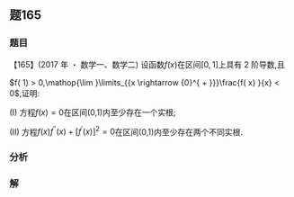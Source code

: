 ## 题165
### 题目
【165】(2017 年 ・ 数学一、数学二) 设函数$f( x)$在区间$\lbrack  {0,1}\rbrack$上具有 2 阶导数,且

$f( 1)  > 0,\mathop{\lim }\limits_{{x \rightarrow  {0}^{ + }}}\frac{f( x) }{x} < 0$,证明:

(I) 方程$f( x)  = 0$在区间(0,1)内至少存在一个实根;

(II) 方程$f( x) {f}^{\prime \prime }( x)  + {\lbrack  {f}^{\prime }( x) \rbrack  }^{2} = 0$在区间(0,1)内至少存在两个不同实根.
### 分析

### 解